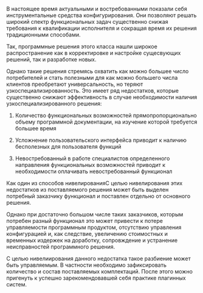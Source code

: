 В настоящее время актуальными и востребованными показали себя инструментальные средства конфигурирования. Они позволяют решать широкий спектр функциональных задач существенно снижая требования к квалификации исполнителя и сокращая время их решения традиционными способами.

Так, программные решения этого класса нашли широкое распространение как в корректировке и настройке сущесвующих решений, так и разработке новых.

Однако такие решения стремясь охватить как можно большее число потребителей и стать полезными для как можно большего числа клиентов преобретают универсальность, но теряют узкоспециализированность. Это имеет ряд недостатков, которые существенно снижают эффективность в случае необходимости наличия узкоспециализированного решения:

1. Количество функциональных возможностей прямопропорционально объему программной документации, на изучение которой требуется большее время

2. Усложнение пользовательского интерфейса приводит к наличию бесполезных для пользователя функций

3. Невостребованный в работе специалистов определенного направления функциональных возможностей приводит к необходимости оплачивать невостребованный функционал

<!-- Вот тут говорю, что можно бездумно выделять куски -->
Как один из способов нивелированияС целью нивелирования этих недостатков из поставляемого решения может быть выделен потребный заказчику функционал и поставлен отдельно от основного решения.

<!-- Тут говорю, чем это плохо -->
Однако при достаточно большом числе таких заказчиков, которым потребен разный функционал это может привести к потере управляемости программным продуктом, отсутствию управления конфигурацией и, как следствие, увеличению стоимостных и временных издержек на доработку, сопровждение и устранение неисправностей программного решения.

<!-- А тут говорю, выделять куски умно -->
С целью нивелиирования данного недостатка такое разбиение может быть управляемым. В частности необходимо зафиксировать количество и состав поставляемых комплектаций. После этого можно пригенуть к успешно зарекомендовавшей себя практике плагинных систем.

<!-- Далее описываю, что подразумевает под сосбой адаптация сердства к поставке в виде набора плагинов: что такое плагин, что он в себя включает, как можно резать функционал на плагины -->

<!--  -->
